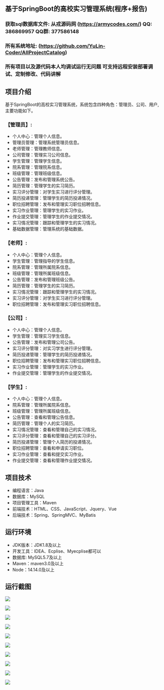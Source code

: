 ## 基于SpringBoot的高校实习管理系统(程序+报告)

###  获取sql数据库文件: 从戎源码网 (https://armycodes.com/) QQ: 386869957 QQ群: 377586148
###  所有系统地址: (https://github.com/YuLin-Coder/AllProjectCatalog) 
###  所有项目以及源代码本人均调试运行无问题 可支持远程安装部署调试、定制修改、代码讲解

## 项目介绍
基于SpringBoot的高校实习管理系统，系统包含四种角色：管理员、公司、用户,主要功能如下。

### 【管理员】:
- 个人中心：管理个人信息。
- 管理员管理：管理系统管理员信息。
- 老师管理：管理教师信息。
- 公司管理：管理实习公司信息。
- 学生管理：管理学生信息。
- 院系管理：管理院系信息。
- 班级管理：管理班级信息。
- 公告管理：发布和管理系统公告。
- 简历管理：管理学生的实习简历。
- 实习评分管理：对学生实习进行评分管理。
- 简历投递管理：管理学生的简历投递情况。
- 职位招聘管理：发布和管理实习职位招聘信息。
- 实习作业管理：管理学生的实习作业。
- 作业提交管理：管理学生的作业提交情况。
- 实习情况管理：跟踪和管理学生的实习情况。
- 基础数据管理：管理系统的基础数据。

### 【老师】:
- 个人中心：管理个人信息。
- 学生管理：管理指导的学生信息。
- 院系管理：管理所属院系信息。
- 班级管理：管理所属班级信息。
- 公告管理：发布和管理班级公告。
- 简历管理：管理学生的实习简历。
- 实习情况管理：跟踪和管理学生的实习情况。
- 实习评分管理：对学生实习进行评分管理。
- 职位招聘管理：发布和管理实习职位招聘信息。

### 【公司】:
- 个人中心：管理个人信息。
- 学生管理：管理实习学生信息。
- 公告管理：发布和管理公司公告。
- 实习评分管理：对实习学生进行评分管理。
- 简历投递管理：管理学生的简历投递情况。
- 职位招聘管理：发布和管理实习职位招聘信息。
- 实习作业管理：管理学生的实习作业。
- 作业提交管理：管理学生的作业提交情况。

### 【学生】:
- 个人中心：管理个人信息。
- 院系管理：管理所属院系信息。
- 班级管理：管理所属班级信息。
- 公告管理：查看和管理公告信息。
- 简历管理：管理个人的实习简历。
- 实习情况管理：查看和管理自己的实习情况。
- 实习评分管理：查看和管理自己的实习评分。
- 简历投递管理：管理个人简历的投递情况。
- 职位招聘管理：查看和申请实习职位。
- 实习作业管理：查看和提交实习作业。
- 作业提交管理：查看和管理作业提交情况。

## 项目技术
- 编程语言：Java
- 数据库：MySQL
- 项目管理工具：Maven
- 前端技术：HTML、CSS、JavaScript、Jquery、Vue
- 后端技术：Spring、SpringMVC、MyBatis

## 运行环境
- JDK版本：JDK1.8及以上
- 开发工具：IDEA、Ecplise、Myecplise都可以
- 数据库: MySQL5.7及以上
- Maven：maven3.0及以上
- Node：14.14.0及以上

## 运行截图
![](screenshot/1.png)

![](screenshot/2.png)

![](screenshot/3.png)

![](screenshot/4.png)

![](screenshot/5.png)

![](screenshot/6.png)

![](screenshot/7.png)

![](screenshot/8.png)

![](screenshot/9.png)

![](screenshot/10.png)